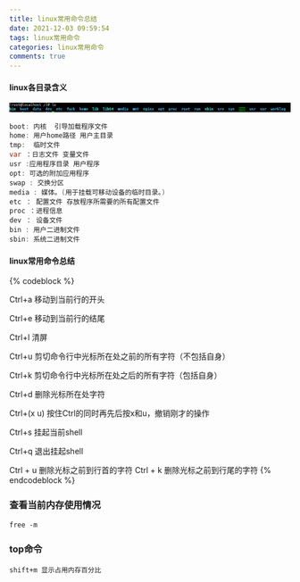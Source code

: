 ```yaml
---
title: linux常用命令总结
date: 2021-12-03 09:59:54
tags: linux常用命令
categories: linux常用命令
comments: true
---
```


#### linux各目录含义

![image-20211223144545818](https://raw.githubusercontent.com/waper97/Pic-Go/main/img/202112231445038.png)

```  java
boot: 内核  引导加载程序文件
home: 用户home路径 用户主目录
tmp:  临时文件
var ：日志文件 变量文件
usr :应用程序目录 用户程序
opt: 可选的附加应用程序
swap : 交换分区	
media : 媒体。(用于挂载可移动设备的临时目录。)
etc ： 配置文件 存放程序所需要的所有配置文件
proc ：进程信息	
dev ： 设备文件
bin : 用户二进制文件
sbin: 系统二进制文件
```

#### linux常用命令总结

<!--more-->

{% codeblock %}

Ctrl+a 移动到当前行的开头

Ctrl+e 移动到当前行的结尾


Ctrl+l 清屏

Ctrl+u 剪切命令行中光标所在处之前的所有字符（不包括自身）

Ctrl+k 剪切命令行中光标所在处之后的所有字符（包括自身）

Ctrl+d 删除光标所在处字符

Ctrl+(x u) 按住Ctrl的同时再先后按x和u，撤销刚才的操作

Ctrl+s 挂起当前shell

Ctrl+q 退出挂起shell

Ctrl + u  删除光标之前到行首的字符
Ctrl + k  删除光标之前到行尾的字符
{% endcodeblock %}

###  查看当前内存使用情况

``` shell
free -m
```

###  top命令

```
shift+m 显示占用内存百分比
```



